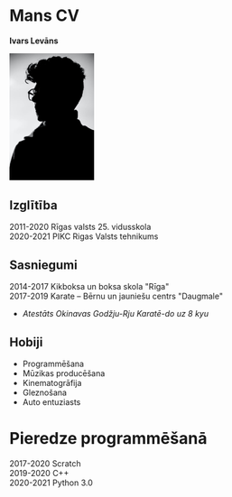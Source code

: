 # Mans CV
**Ivars Levāns**  

<img src="images/cv.jpeg" width=150>

## Izglītība
2011-2020 Rīgas valsts 25. vidusskola  
2020-2021 PIKC Rigas Valsts tehnikums  

## Sasniegumi
2014-2017 Kikboksa un boksa skola "Rīga"  
2017-2019 Karate – Bērnu un jauniešu centrs "Daugmale"  
- *Atestāts Okinavas Godžju-Rju Karatē-do uz 8 kyu*  

## Hobiji
- Programmēšana
- Mūzikas producēšana
- Kinematogrāfija
- Gleznošana
- Auto entuziasts

# Pieredze programmēšanā
2017-2020 Scratch  
2019-2020 C++  
2020-2021 Python 3.0  

